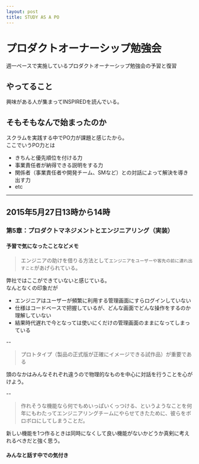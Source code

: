 ```yaml
---
layout: post
title: STUDY AS A PO
---
```

# プロダクトオーナーシップ勉強会
週一ペースで実施しているプロダクトオーナーシップ勉強会の予習と復習
## やってること
興味がある人が集まってINSPIREDを読んでいる。

## そもそもなんで始まったのか
スクラムを実践する中でPO力が課題と感じたから。  
ここでいうPO力とは
- きちんと優先順位を付ける力
- 事業責任者が納得できる説明をする力
- 関係者（事業責任者や開発チーム、SMなど）との対話によって解決を導き出す力
- etc


---

## 2015年5月27日13時から14時
### 第5章：プロダクトマネジメントとエンジニアリング（実装）
#### 予習で気になったことなどメモ
> エンジニアの助けを借りる方法として`エンジニアをユーザーや客先の前に連れ出すこと`があげられている。

弊社ではここができていないと感じている。  
なんとなくの印象だが
- エンジニアはユーザーが頻繁に利用する管理画面にすらログインしていない
- 仕様はコードベースで把握しているが、どんな画面でどんな操作をするのか理解していない
- 結果時代遅れで今となっては使いにくだけの管理画面のままになってしまっている

--

> プロトタイプ（製品の正式版が正確にイメージできる試作品）が重要である

頭のなかはみんなそれぞれ違うので物理的なものを中心に対話を行うことを心がけよう。  


--

> 作れそうな機能なら何でもめいっぱいくっつける、というようなことを何年にもわたってエンジニアリングチームにやらせてきたために、彼らをボロボロにしてしまうことだ。

新しい機能を1つ作るときは同時になくして良い機能がないかどうか真剣に考えれるべきだと強く思う。  




#### みんなと話す中での気付き

